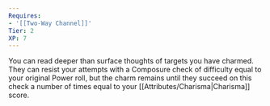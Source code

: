 ```yaml
---
Requires:
- '[[Two-Way Channel]]'
Tier: 2
XP: 7
---
```


You can read deeper than surface thoughts of targets you have charmed.  They can resist your attempts with a Composure check of difficulty equal to your original Power roll, but the charm remains until they succeed on this check a number of times equal to your [[Attributes/Charisma\|Charisma]] score.